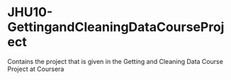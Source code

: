 # JHU10-GettingandCleaningDataCourseProject
Contains the project that is given in the Getting and Cleaning Data Course Project at Coursera
